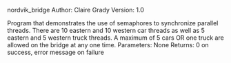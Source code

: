 nordvik_bridge
Author: Claire Grady 
Version: 1.0

 Program that demonstrates the use of semaphores to synchronize parallel threads.
 There are 10 eastern and 10 western car threads as well as 5 eastern and 5 western 
 truck threads. A maximum of 5 cars OR one truck are allowed on the bridge at any one time.
 Parameters: None
 Returns: 0 on success, error message on failure